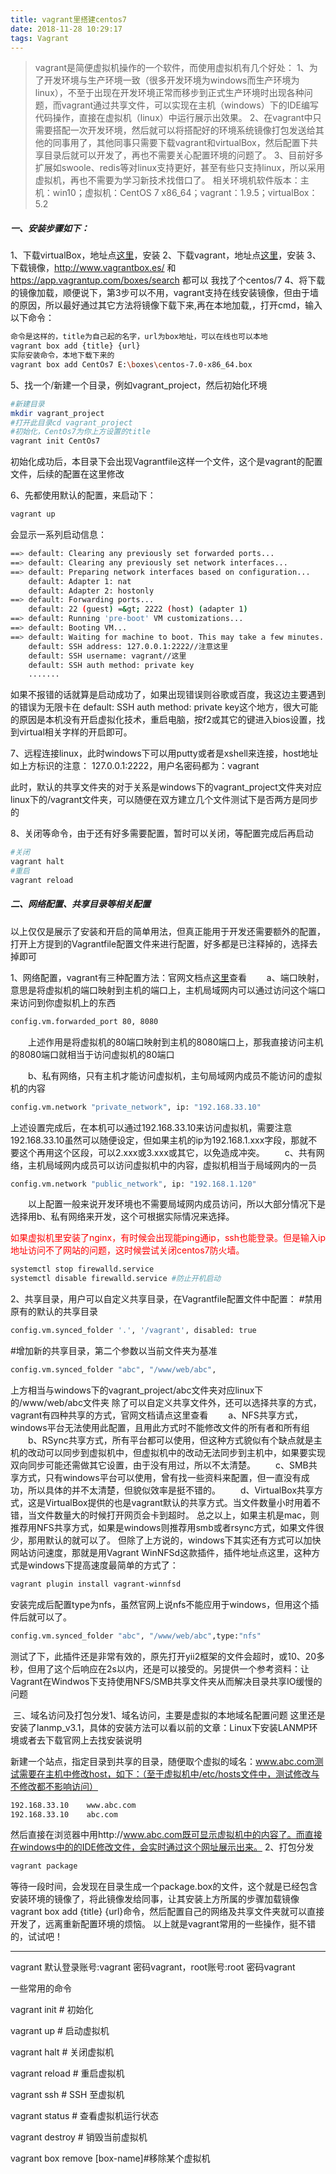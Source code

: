 ```yaml
---
title: vagrant里搭建centos7
date: 2018-11-28 10:29:17
tags: Vagrant
---
```

>vagrant是简便虚拟机操作的一个软件，而使用虚拟机有几个好处：
>1、为了开发环境与生产环境一致（很多开发环境为windows而生产环境为linux），不至于出现在开发环境正常而移步到正式生产环境时出现各种问题，而vagrant通过共享文件，可以实现在主机（windows）下的IDE编写代码操作，直接在虚拟机（linux）中运行展示出效果。
>2、在vagrant中只需要搭配一次开发环境，然后就可以将搭配好的环境系统镜像打包发送给其他的同事用了，其他同事只需要下载vagrant和virtualBox，然后配置下共享目录后就可以开发了，再也不需要关心配置环境的问题了。
>3、目前好多扩展如swoole、redis等对linux支持更好，甚至有些只支持linux，所以采用虚拟机，再也不需要为学习新技术找借口了。
>相关环境机软件版本：主机：win10；虚拟机：CentOS 7 x86_64；vagrant：1.9.5；virtualBox：5.2
##### 一、安装步骤如下：
1、下载virtualBox，地址点[这里](https://www.virtualbox.org/)，安装
2、下载vagrant，地址点[这里](https://www.vagrantup.com/downloads.html)，安装
3、下载镜像，http://www.vagrantbox.es/ 和 https://app.vagrantup.com/boxes/search 都可以 我找了个centos/7
4、将下载的镜像加载，顺便说下，第3步可以不用，vagrant支持在线安装镜像，但由于墙的原因，所以最好通过其它方法将镜像下载下来,再在本地加载,，打开cmd，输入以下命令：
```bash
命令是这样的，title为自己起的名字，url为box地址，可以在线也可以本地
vagrant box add {title} {url}
实际安装命令，本地下载下来的
vagrant box add CentOs7 E:\boxes\centos-7.0-x86_64.box
```

5、找一个/新建一个目录，例如vagrant_project，然后初始化环境
```bash
#新建目录
mkdir vagrant_project
#打开此目录cd vagrant_project
#初始化，CentOs7为你上方设置的title
vagrant init CentOs7
```
初始化成功后，本目录下会出现Vagrantfile这样一个文件，这个是vagrant的配置文件，后续的配置在这里修改

6、先都使用默认的配置，来启动下：
```bash
vagrant up
```
会显示一系列启动信息：
```bash
==> default: Clearing any previously set forwarded ports...
==> default: Clearing any previously set network interfaces...
==> default: Preparing network interfaces based on configuration...
    default: Adapter 1: nat
    default: Adapter 2: hostonly
==> default: Forwarding ports...
    default: 22 (guest) =&gt; 2222 (host) (adapter 1)
==> default: Running 'pre-boot' VM customizations...
==> default: Booting VM...
==> default: Waiting for machine to boot. This may take a few minutes...
    default: SSH address: 127.0.0.1:2222//注意这里
    default: SSH username: vagrant//这里
    default: SSH auth method: private key
    .......
```
如果不报错的话就算是启动成功了，如果出现错误则谷歌或百度，我这边主要遇到的错误为无限卡在 default: SSH auth method: private key这个地方，很大可能的原因是本机没有开启虚拟化技术，重启电脑，按f2或其它的键进入bios设置，找到virtual相关字样的开启即可。

7、远程连接linux，此时windows下可以用putty或者是xshell来连接，host地址如上方标识的注意： 127.0.0.1:2222，用户名密码都为：vagrant

此时，默认的共享文件夹的对于关系是windows下的vagrant_project文件夹对应linux下的/vagrant文件夹，可以随便在双方建立几个文件测试下是否两方是同步的

8、关闭等命令，由于还有好多需要配置，暂时可以关闭，等配置完成后再启动
```bash
#关闭
vagrant halt
#重启
vagrant reload
```

##### 二、网络配置、共享目录等相关配置
以上仅仅是展示了安装和开启的简单用法，但真正能用于开发还需要额外的配置，打开上方提到的Vagrantfile配置文件来进行配置，好多都是已注释掉的，选择去掉即可

1、网络配置，vagrant有三种配置方法：官网文档点[这里](https://www.vagrantup.com/docs/networking/)查看
　　a、端口映射，意思是将虚拟机的端口映射到主机的端口上，主机局域网内可以通过访问这个端口来访问到你虚拟机上的东西
```bash
config.vm.forwarded_port 80, 8080
```
　　上述作用是将虚拟机的80端口映射到主机的8080端口上，那我直接访问主机的8080端口就相当于访问虚拟机的80端口

　　b、私有网络，只有主机才能访问虚拟机，主句局域网内成员不能访问的虚拟机的内容
  ```bash
config.vm.network "private_network", ip: "192.168.33.10"
```
   上述设置完成后，在本机可以通过192.168.33.10来访问虚拟机，需要注意192.168.33.10虽然可以随便设定，但如果主机的ip为192.168.1.xxx字段，那就不要这个再用这个区段，可以2.xxx或3.xxx或其它，以免造成冲突。
　　c、共有网络，主机局域网内成员可以访问虚拟机中的内容，虚拟机相当于局域网内的一员
  ```bash
config.vm.network "public_network", ip: "192.168.1.120"
```
　　以上配置一般来说开发环境也不需要局域网内成员访问，所以大部分情况下是选择用b、私有网络来开发，这个可根据实际情况来选择。

<font color=#FF0000>
如果虚拟机里安装了nginx，有时候会出现能ping通ip，ssh也能登录。但是输入ip地址访问不了网站的问题，这时候尝试关闭centos7防火墙。
</font>

```bash
systemctl stop firewalld.service
systemctl disable firewalld.service #防止开机启动
```

2、共享目录，用户可以自定义共享目录，在Vagrantfile配置文件中配置：
#禁用原有的默认的共享目录
```bash
config.vm.synced_folder '.', '/vagrant', disabled: true
```
#增加新的共享目录，第二个参数以当前文件夹为基准
```bash
config.vm.synced_folder "abc", "/www/web/abc",
```
上方相当与windows下的vagrant_project/abc文件夹对应linux下的/www/web/abc文件夹
除了可以自定义共享文件外，还可以选择共享的方式，vagrant有四种共享的方式，官网文档请点这里查看
　　a、NFS共享方式，windows平台无法使用此配置，且用此方式时不能修改文件的所有者和所有组
　　b、RSync共享方式，所有平台都可以使用，但这种方式貌似有个缺点就是主机的改动可以同步到虚拟机中，但虚拟机中的改动无法同步到主机中，如果要实现双向同步可能还需做其它设置，由于没有用过，所以不太清楚。
　　c、SMB共享方式，只有windows平台可以使用，曾有找一些资料来配置，但一直没有成功，所以具体的并不太清楚，但貌似效率是挺不错的。
　　d、VirtualBox共享方式，这是VirtualBox提供的也是vagrant默认的共享方式。当文件数量小时用着不错，当文件数量大的时候打开网页会卡到超时。
总之以上，如果主机是mac，则推荐用NFS共享方式，如果是windows则推荐用smb或者rsync方式，如果文件很少，那用默认的就可以了。
但除了上方说的，windows下其实还有方式可以加快网站访问速度，那就是用Vagrant WinNFSd这款插件，插件地址点这里，这种方式是windows下提高速度最简单的方式了：
```bash
vagrant plugin install vagrant-winnfsd
```
安装完成后配置type为nfs，虽然官网上说nfs不能应用于windows，但用这个插件后就可以了。
```bash
config.vm.synced_folder "abc", "/www/web/abc",type:"nfs"
```

测试了下，此插件还是非常有效的，原先打开yii2框架的文件会超时，或10、20多秒，但用了这个后响应在2s以内，还是可以接受的。另提供一个参考资料：让Vagrant在Windwos下支持使用NFS/SMB共享文件夹从而解决目录共享IO缓慢的问题

 三、域名访问及打包分发1、域名访问，主要是虚拟的本地域名配置问题
这里还是安装了lanmp_v3.1，具体的安装方法可以看以前的文章：Linux下安装LANMP环境或者去下载官网上去找安装说明

新建一个站点，指定目录到共享的目录，随便取个虚拟的域名：www.abc.com测试需要在主机中修改host，如下：（至于虚拟机中/etc/hosts文件中，测试修改与不修改都不影响访问）
```bash
192.168.33.10    www.abc.com
192.168.33.10    abc.com
```
然后直接在浏览器中用http://www.abc.com既可显示虚拟机中的内容了。而直接在windows中的的IDE修改文件，会实时通过这个网址展示出来。
2、打包分发
```bash
vagrant package
```
等待一段时间，会发现在目录生成一个package.box的文件，这个就是已经包含安装环境的镜像了，将此镜像发给同事，让其安装上方所属的步骤加载镜像vagrant box add {title} {url}命令，然后配置自己的网络及共享文件夹就可以直接开发了，远离重新配置环境的烦恼。
以上就是vagrant常用的一些操作，挺不错的，试试吧！

* * *
vagrant 默认登录账号:vagrant 密码vagrant，root账号:root 密码vagrant

一些常用的命令

vagrant init  # 初始化

vagrant up  # 启动虚拟机

vagrant halt  # 关闭虚拟机

vagrant reload  # 重启虚拟机

vagrant ssh  # SSH 至虚拟机

vagrant status  # 查看虚拟机运行状态

vagrant destroy  # 销毁当前虚拟机

vagrant box remove [box-name]#移除某个虚拟机
